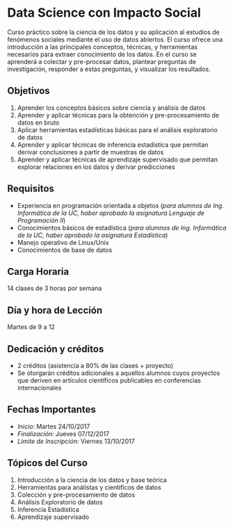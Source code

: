 # Data Science con Impacto Social

Curso práctico sobre la ciencia de los datos y su aplicación al estudios de fenómenos sociales mediante el uso de datos abiertos. El curso ofrece una introducción a las principales conceptos, técnicas, y herramientas necesarios para extraer conocimiento de los datos. En el curso se aprenderá a colectar y pre-procesar datos, plantear preguntas de investigación, responder a estas preguntas, y visualizar los resultados.

## Objetivos

1. Aprender los conceptos básicos sobre ciencia y análisis de datos
2. Aprender y aplicar técnicas para la obtención y pre-procesamiento de datos en bruto
3. Aplicar herramientas estadísticas básicas para el análisis exploratorio de datos
4. Aprender y aplicar técnicas de inferencia estadística que permitan derivar conclusiones a partir de muestras de datos
5. Aprender y aplicar técnicas de aprendizaje supervisado que permitan explorar relaciones en los datos y derivar predicciones

## Requisitos

* Experiencia en programación orientada a objetos (_para alumnos de Ing. Informática de la UC, haber aprobado la asignatura Lenguaje de Programación II_)
* Conocimientos básicos de estadística (_para alumnos de Ing. Informática de la UC, haber aprobado la asignatura Estadística_)
* Manejo operativo de Linux/Unix
* Conocimientos de base de datos

## Carga Horaria
14 clases de 3 horas por semana

## Día y hora de Lección
Martes de 9 a 12

## Dedicación y créditos
* 2 créditos (asistencia a 80% de las clases + proyecto)
* Se otorgarán créditos adicionales a aquellos alumnos cuyos proyectos que deriven en artículos científicos publicables en conferencias internacionales

## Fechas Importantes
* _Inicio:_ Martes 24/10/2017
* _Finalización:_ Jueves 07/12/2017
* _Limite de Inscripción:_ Viernes 13/10/2017

## Tópicos del Curso
1. Introducción a la ciencia de los datos y base teórica
2. Herramientas para análistas y científicos de datos
3. Colección y pre-procesamiento de datos
4. Análisis Exploratorio de datos
5. Inferencia Estadística
6. Aprendizaje supervisado